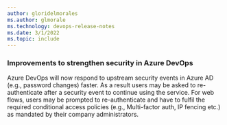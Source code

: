 ```yaml
---
author: gloridelmorales
ms.author: glmorale
ms.technology: devops-release-notes
ms.date: 3/1/2022
ms.topic: include
---
```

### Improvements to strengthen security in Azure DevOps

Azure DevOps will now respond to upstream security events in Azure AD (e.g., password changes) faster. As a result users may be asked to re-authenticate after a security event to continue using the service. For web flows, users may be prompted to re-authenticate and have to fulfil the required conditional access policies (e.g., Multi-factor auth, IP fencing etc.) as mandated by their company administrators.